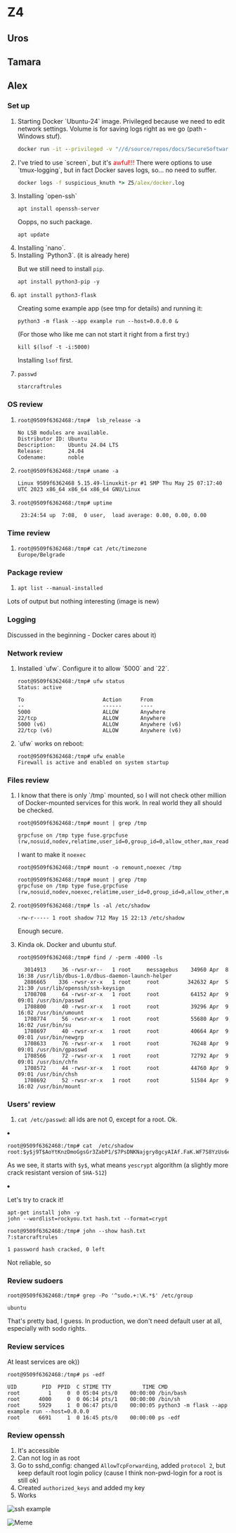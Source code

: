 # Z4

## Uros



## Tamara



## Alex

### Set up
<ol>

<li>
Starting Docker `Ubuntu-24` image.
Privileged because we need to edit network settings.
Volume is for saving logs right as we go (path - Windows stuf).

```bat
docker run -it --privileged -v "//d/source/repos/docs/SecureSoftwareDevelopment/Z5/alex/tmp_from_docker:/tmp" -p 5000:5000 -p 22:22 ubuntu:24.04
```
</li>
<li>
I've tried to use `screen`, but it's <span style="color: red;">awful!!!</span>
There were options to use `tmux-logging`, but in fact Docker saves logs, so... no need to suffer.

```bat
docker logs -f suspicious_knuth *> Z5/alex/docker.log
```
</li>

<li>
Installing `open-ssh`

```shell
apt install openssh-server
```

Oopps, no such package.

```shell
apt update
```

</li>

<li>
Installing `nano`.
</li>

<li>
Installing `Python3`. (it is already here)

But we still need to install `pip`.

```shell
apt install python3-pip -y
```
</li>

<li>

```shell
apt install python3-flask
```

Creating some example app (see tmp for details) and running it:

```shell
python3 -m flask --app example run --host=0.0.0.0 &
```

(For those who like me can not start it right from a first try:)

```shell
kill $(lsof -t -i:5000)
```

Installing `lsof` first.
</li>

<li>

```shell
passwd
```

`starcraftrules`

</li>

</ol>

### OS review

<ol>

<li>

``` 
root@9509f6362468:/tmp#  lsb_release -a

No LSB modules are available.
Distributor ID: Ubuntu
Description:    Ubuntu 24.04 LTS
Release:        24.04
Codename:       noble
```

</li>
<li>

``` 
root@9509f6362468:/tmp# uname -a

Linux 9509f6362468 5.15.49-linuxkit-pr #1 SMP Thu May 25 07:17:40 UTC 2023 x86_64 x86_64 x86_64 GNU/Linux
```

</li>
<li>

```
root@9509f6362468:/tmp# uptime

 23:24:54 up  7:08,  0 user,  load average: 0.00, 0.00, 0.00
```

</li>

</ol>

### Time review

<ol>

<li>

```
root@9509f6362468:/tmp# cat /etc/timezone 
Europe/Belgrade
```

</li>

</ol>

### Package review

1. ```apt list --manual-installed```

Lots of output but nothing interesting (image is new)

### Logging

Discussed in the beginning - Docker cares about it)

### Network review

<ol>
<li>
Installed `ufw`. Configure it to allow `5000` and `22`.

```
root@9509f6362468:/tmp# ufw status
Status: active

To                         Action      From
--                         ------      ----
5000                       ALLOW       Anywhere
22/tcp                     ALLOW       Anywhere
5000 (v6)                  ALLOW       Anywhere (v6)
22/tcp (v6)                ALLOW       Anywhere (v6)
```
</li>

<li>
`ufw` works on reboot:

```
root@9509f6362468:/tmp# ufw enable
Firewall is active and enabled on system startup
```
</li>
</ol>

### Files review

<ol>
<li>
I know that there is only `/tmp` mounted, so I will not check other million of Docker-mounted services for this work.
In real world they all should be checked.

```
root@9509f6362468:/tmp# mount | grep /tmp

grpcfuse on /tmp type fuse.grpcfuse (rw,nosuid,nodev,relatime,user_id=0,group_id=0,allow_other,max_read=1048576)
```
I want to make it `noexec`
```
root@9509f6362468:/tmp# mount -o remount,noexec /tmp
```

```
root@9509f6362468:/tmp# mount | grep /tmp
grpcfuse on /tmp type fuse.grpcfuse (rw,nosuid,nodev,noexec,relatime,user_id=0,group_id=0,allow_other,max_read=1048576)
```

</li>
<li>

```
root@9509f6362468:/tmp# ls -al /etc/shadow

-rw-r----- 1 root shadow 712 May 15 22:13 /etc/shadow
```

Enough secure.

</li>

<li>

Kinda ok. Docker and ubuntu stuf.

```
root@9509f6362468:/tmp# find / -perm -4000 -ls

  3014913     36 -rwsr-xr--   1 root     messagebus    34960 Apr  8 16:38 /usr/lib/dbus-1.0/dbus-daemon-launch-helper
  2886665    336 -rwsr-xr-x   1 root     root         342632 Apr  5 21:30 /usr/lib/openssh/ssh-keysign
  1708708     64 -rwsr-xr-x   1 root     root          64152 Apr  9 09:01 /usr/bin/passwd
  1708800     40 -rwsr-xr-x   1 root     root          39296 Apr  9 16:02 /usr/bin/umount
  1708774     56 -rwsr-xr-x   1 root     root          55680 Apr  9 16:02 /usr/bin/su
  1708697     40 -rwsr-xr-x   1 root     root          40664 Apr  9 09:01 /usr/bin/newgrp
  1708633     76 -rwsr-xr-x   1 root     root          76248 Apr  9 09:01 /usr/bin/gpasswd
  1708566     72 -rwsr-xr-x   1 root     root          72792 Apr  9 09:01 /usr/bin/chfn
  1708572     44 -rwsr-xr-x   1 root     root          44760 Apr  9 09:01 /usr/bin/chsh
  1708692     52 -rwsr-xr-x   1 root     root          51584 Apr  9 16:02 /usr/bin/mount
```
</li>

</ol>

### Users' review

1. `cat /etc/passwd`: all ids are not 0, except for a root. Ok.

<li>

```
root@9509f6362468:/tmp# cat  /etc/shadow
root:$y$j9T$AoYtKnzDmoGgsGr3ZabP1/$7PsDNKNajgry8gcyAIAf.FaK.WF7S8YzUs6e3vbKhr0:19858:0:99999:7:::
```

As we see, it starts with `$y$`, what means `yescrypt` algorithm (a slightly more crack resistant version of `SHA-512`)

</li>

<li>

Let's try to crack it!

```shell
apt-get install john -y
john --wordlist=rockyou.txt hash.txt --format=crypt
```

```
root@9509f6362468:/tmp# john --show hash.txt
?:starcraftrules

1 password hash cracked, 0 left
```

Not reliable, so

</li>


### Review sudoers

```shell
root@9509f6362468:/tmp# grep -Po '^sudo.+:\K.*$' /etc/group

ubuntu
```

That's pretty bad, I guess. In production, we don't need default user at all, especially with sodo rights.

### Review services

At least services are ok))

```
root@9509f6362468:/tmp# ps -edf

UID        PID  PPID  C STIME TTY          TIME CMD
root         1     0  0 05:04 pts/0    00:00:00 /bin/bash
root      4000     0  0 06:14 pts/1    00:00:00 /bin/sh
root      5929     1  0 06:47 pts/0    00:00:05 python3 -m flask --app example run --host=0.0.0.0
root      6691     1  0 16:45 pts/0    00:00:00 ps -edf
```

### Review openssh

1. It's accessible
2. Can not log in as root
3. Go to sshd_config: changed `AllowTcpForwarding`, added `protocol 2`, but keep default root login policy (cause I think non-pwd-login for a root is still ok)
4. Created `authorized_keys` and added my key
5. Works

![ssh example](alex/images/ssh-via-key.png)

![Meme](alex/images/cat.jpg)
